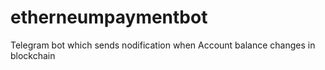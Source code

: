 # etherneumpaymentbot
Telegram bot which sends nodification when Account balance changes in blockchain
